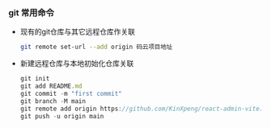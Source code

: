 ### git 常用命令

- 现有的git仓库与其它远程仓库作关联

  ```BASH
  git remote set-url --add origin 码云项目地址
  ```

- 新建远程仓库与本地初始化仓库关联

  ```js
  git init
  git add README.md
  git commit -m "first commit"
  git branch -M main
  git remote add origin https://github.com/KinXpeng/react-admin-vite.git
  git push -u origin main
  ```

  